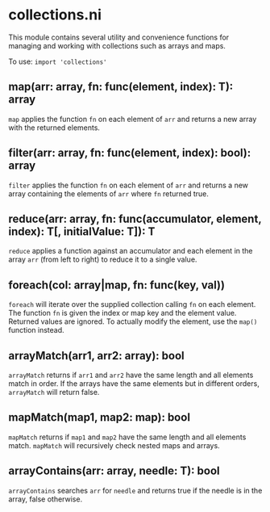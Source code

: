 # collections.ni

This module contains several utility and convenience functions for managing and
working with collections such as arrays and maps.

To use: `import 'collections'`

## map(arr: array, fn: func(element, index): T): array

`map` applies the function `fn` on each element of `arr` and returns a new array
with the returned elements.

## filter(arr: array, fn: func(element, index): bool): array

`filter` applies the function `fn` on each element of `arr` and returns a new array
containing the elements of `arr` where `fn` returned true.

## reduce(arr: array, fn: func(accumulator, element, index): T[, initialValue: T]): T

`reduce` applies a function against an accumulator and each element in the array
`arr` (from left to right) to reduce it to a single value.

## foreach(col: array|map, fn: func(key, val))

`foreach` will iterate over the supplied collection calling `fn` on each element.
The function `fn` is given the index or map key and the element value. Returned
values are ignored. To actually modify the element, use the `map()` function
instead.

## arrayMatch(arr1, arr2: array): bool

`arrayMatch` returns if `arr1` and `arr2` have the same length and all elements match
in order. If the arrays have the same elements but in different orders, `arrayMatch`
will return false.

## mapMatch(map1, map2: map): bool

`mapMatch` returns if `map1` and `map2` have the same length and all elements match.
`mapMatch` will recursively check nested maps and arrays.

## arrayContains(arr: array, needle: T): bool

`arrayContains` searches `arr` for `needle` and returns true if the needle is in the
array, false otherwise.
